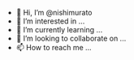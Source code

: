 - 👋 Hi, I’m @nishimurato
- 👀 I’m interested in ...
- 🌱 I’m currently learning ...
- 💞️ I’m looking to collaborate on ...
- 📫 How to reach me ...

<!---
nishimurato/nishimurato is a ✨ special ✨ repository because its `README.md` (this file) appears on your GitHub profile.
You can click the Preview link to take a look at your changes.
--->
